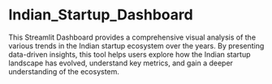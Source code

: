 # Indian_Startup_Dashboard
This Streamlit Dashboard provides a comprehensive visual analysis of the various trends in the Indian startup ecosystem over the years. By presenting data-driven insights, this tool helps users explore how the Indian startup landscape has evolved, understand key metrics, and gain a deeper understanding of the ecosystem.
